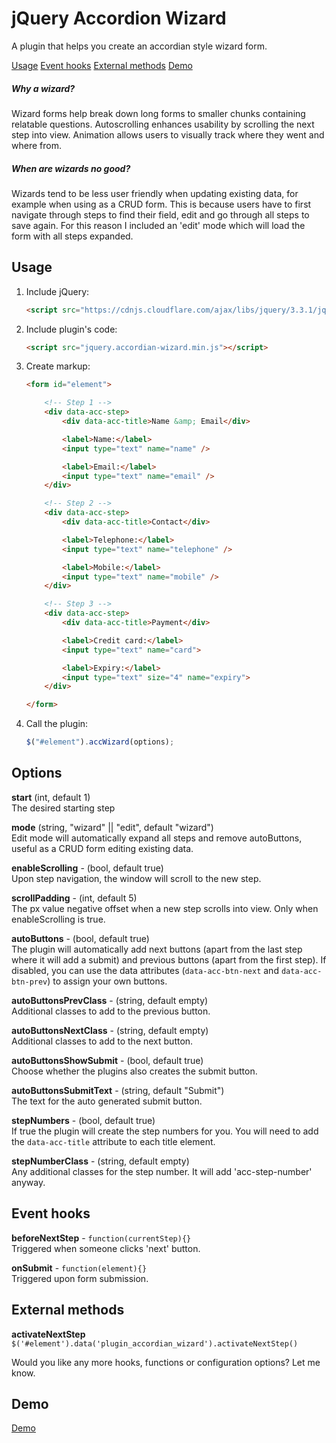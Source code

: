 # jQuery Accordion Wizard

A plugin that helps you create an accordian style wizard form.

[Usage](#usage)
[Event hooks](#event-hooks)
[External methods](#external-methods)
[Demo](#demo)

##### Why a wizard?

Wizard forms help break down long forms to smaller chunks containing relatable questions. Autoscrolling enhances usability by scrolling the next step into view. Animation allows users to visually track where they went and where from.

##### When are wizards no good?

Wizards tend to be less user friendly when updating existing data, for example when using as a CRUD form. This is because users have to first navigate through steps to find their field, edit and go through all steps to save again. For this reason I included an 'edit' mode which will load the form with all steps expanded.

## Usage

1. Include jQuery:

	```html
	<script src="https://cdnjs.cloudflare.com/ajax/libs/jquery/3.3.1/jquery.min.js"></script>
	```

2. Include plugin's code:

	```html
	<script src="jquery.accordian-wizard.min.js"></script>
	```

3. Create markup:

	```html
	<form id="element">

	    <!-- Step 1 -->
		<div data-acc-step>
			<div data-acc-title>Name &amp; Email</div>

			<label>Name:</label>
			<input type="text" name="name" />

			<label>Email:</label>
			<input type="text" name="email" />
		</div>

		<!-- Step 2 -->
		<div data-acc-step>
			<div data-acc-title>Contact</div>

			<label>Telephone:</label>
			<input type="text" name="telephone" />

			<label>Mobile:</label>
			<input type="text" name="mobile" />
		</div>

		<!-- Step 3 -->
		<div data-acc-step>
			<div data-acc-title>Payment</div>

			<label>Credit card:</label>
			<input type="text" name="card">

			<label>Expiry:</label>
			<input type="text" size="4" name="expiry">
		</div>

	</form>
	```

3. Call the plugin:

	```javascript
	$("#element").accWizard(options);
	```

## Options

**start** (int, default 1) \
The desired starting step

**mode** (string, "wizard" || "edit", default "wizard") \
Edit mode will automatically expand all steps and remove autoButtons, useful as a CRUD form editing existing data.

**enableScrolling** - (bool, default true) \
Upon step navigation, the window will scroll to the new step.

**scrollPadding** - (int, default 5) \
The px value negative offset when a new step scrolls into view. Only when enableScrolling is true.

**autoButtons** - (bool, default true) \
The plugin will automatically add next buttons (apart from the last step where it will add a submit) and previous buttons (apart from the first step). If disabled, you can use the data attributes (```data-acc-btn-next``` and ```data-acc-btn-prev```) to assign your own buttons.

**autoButtonsPrevClass** - (string, default empty) \
Additional classes to add to the previous button.

**autoButtonsNextClass** - (string, default empty) \
Additional classes to add to the next button.

**autoButtonsShowSubmit** - (bool, default true) \
Choose whether the plugins also creates the submit button.

**autoButtonsSubmitText** - (string, default "Submit") \
The text for the auto generated submit button.

**stepNumbers** - (bool, default true) \
If true the plugin will create the step numbers for you. You will need to add the ```data-acc-title``` attribute to each title element.

**stepNumberClass** - (string, default empty) \
Any additional classes for the step number. It will add 'acc-step-number' anyway.

## Event hooks

**beforeNextStep** - ```function(currentStep){}``` \
Triggered when someone clicks 'next' button.

**onSubmit** - ```function(element){}``` \
Triggered upon form submission.

## External methods

**activateNextStep** \
```$('#element').data('plugin_accordian_wizard').activateNextStep()```

Would you like any more hooks, functions or configuration options? Let me know.

## Demo

[Demo](https://williamabbott.github.io/accordion-wizard)